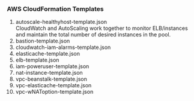 ### AWS CloudFormation Templates

<ol>
  <li> autoscale-healthyhost-template.json
  <br> CloudWatch and AutoScaling work together to monitor ELB/instances and maintain the total number of desired instances in the pool.</br>

  <li> bastion-template.json

  <li> cloudwatch-iam-alarms-template.json

  <li> elasticache-template.json

  <li> elb-template.json

  <li> iam-poweruser-template.json

  <li> nat-instance-template.json

  <li> vpc-beanstalk-template.json

  <li> vpc-elasticache-template.json

  <li> vpc-wNAToption-template.json

</ol>
